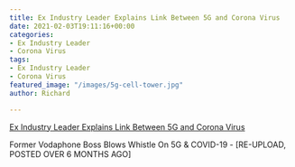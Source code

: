 ```yaml
---
title: Ex Industry Leader Explains Link Between 5G and Corona Virus
date: 2021-02-03T19:11:16+00:00
categories:
- Ex Industry Leader
- Corona Virus
tags:
- Ex Industry Leader
- Corona Virus
featured_image: "/images/5g-cell-tower.jpg"
author: Richard

---
```

[Ex Industry Leader Explains Link Between 5G and Corona Virus](https://lbry.tv/@MagicalHoof:b/Former-Vodaphone-Boss-Blows-Whistle-On-5G--amp--COVID-19----RE-UPLOAD,-POSTED-OVER-6-MONTHS-AGO-:6 "Ex Industry Leader Explains Link Between 5G and Corona Virus")

Former Vodaphone Boss Blows Whistle On 5G & COVID-19 - \[RE-UPLOAD, POSTED OVER 6 MONTHS AGO\]